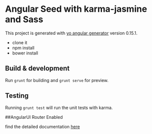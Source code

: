 # Angular Seed with karma-jasmine and Sass

This project is generated with [yo angular generator](https://github.com/yeoman/generator-angular)
version 0.15.1.

  * clone it
  * npm install
  * bower install
  

## Build & development

Run `grunt` for building and `grunt serve` for preview.

## Testing

Running `grunt test` will run the unit tests with karma.

##AngularUI Router Enabled

find the detailed documentation [here](https://github.com/angular-ui/ui-router)

